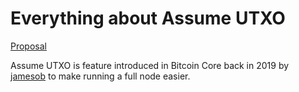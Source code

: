 # Everything about Assume UTXO

[Proposal](https://github.com/jamesob/assumeutxo-docs/tree/2019-04-proposal/proposal)

Assume UTXO is feature introduced in Bitcoin Core back in 2019 by [jamesob](github.com/jamesob) to make running a full node easier. 












